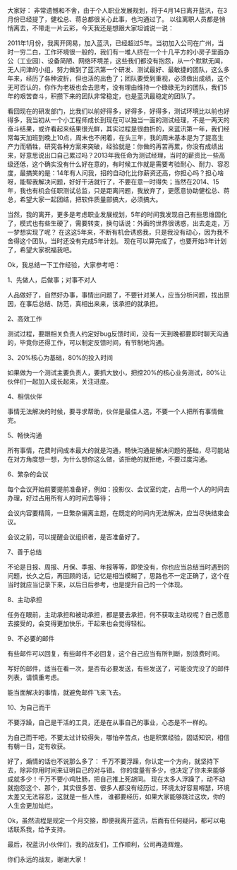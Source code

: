 大家好：
非常遗憾和不舍，由于个人职业发展规划，将于4月14日离开蓝汛，在3月份已经提了，健松总、蒋总都很关心此事，也沟通过了。
以往离职人员都是悄悄离去，不带走一片云彩，今天我还是想跟大家坦诚说一说：
 
2011年1月份，我离开网易，加入蓝汛，已经超过5年。当初加入公司在广州，当时一穷二白，工作环境很一般的，我们有一堆人挤在一个十几平方的小房子里面办公（工业园）、设备简陋、网络环境差，这些我们都没有抱怨，从一个默默无闻，无人问津的小组，努力做到了蓝汛第一个研发、测试最好、最敏捷的团队，这么多年来，经历了各种波折，但也活的出色了；团队要受到重视，必须做出成绩，这个无可否认的，你作为老板也会去思考，没有理由维持一个碌碌无为的团队，我们5年的艰苦奋斗，积攒下来的团队非常稳定，也是蓝汛最稳定的团队了。
 
看回现在的研发部门，比我们以前好得多，好得多，好得多，测试环境比以前也好得多，我当初从一个小工程师成长到现在可以独当一面的测试经理，不是一两天的奋斗结果，或许看起来结果很光鲜，其实过程是很曲折的，来蓝汛第一年，我们经常每天加班到晚上10点，周末也不闲着，在头三年，我的周末基本是为了提高生产力而牺牲，研究各种方案来突破，经验就是：你做的再苦再累，你没有成绩出来，好意思说出口自己累过吗？2013年我任命为测试经理，当时的薪资比一些高级还低，这个确实没有什么好在意的，有时候工作就是需要考验耐心、耐力、容忍度，最搞笑的是：14年有人问我，招的自动化比你薪资还高，你担心吗？担心啥呀，能帮我解决问题，好好干活就行了，不要在意一时得失；当然在2014、15年，我也有机会任职测试总监，只是距离问题，我放弃了，更愿意协助健松总、蒋总，希望大家一起团结，把软件质量部搞大，必须搞大。
 
当然，我的离开，更多是考虑职业发展规划，5年的时间我发现自己有些思维固化了，模式也有些生硬了，需要转变，换句话说：外面的世界很诱惑，出去走走，万一梦想实现了呢？
在这这5年来，不断有机会诱惑我，只是我没有动心，因为我不舍得这个团队，当时还没有完成5年计划。
现在可以算完成了，也要开始3年计划了，希望大家祝福我吧。
 
Ok，我总结一下工作经验，大家参考吧：
 
1、先做人，后做事；对事不对人
 
人品做好了，自然好办事，事情出问题了，不要针对某人，应当分析问题，找出原因，在事后总结、防范，真相出来来，该承担的就承担。
 
2、高效工作
 
测试过程，要跟相关负责人约定好bug反馈时间，没有一天到晚都要即时聊天沟通的，毕竟你还得工作，可以制定反馈时间，有节制地沟通。
 
3、20%核心为基础，80%的投入时间
 
如果做为一个测试主要负责人，要抓大放小，把控20%的核心业务测试，80%让伙伴们一起加入成长起来，关注进度。
 
4、相信伙伴
 
事情无法解决的时候，要寻求帮助，伙伴是最佳人选，不要一个人把所有事情做完。
 
5、畅快沟通
 
所有事情，花费时间成本最大的就是沟通，畅快沟通是解决问题的基础，尽可能站在对方角度想一想，为什么想你这么做，该拒绝的就拒绝，不要过度沟通。
 
6、繁杂的会议
 
每个会议开始前要提前准备好，例如：投影仪、会议室约定，占用一个人的时间去办理，好过占用所有人的时间去等待；
 
会议内容要精简，一旦繁杂偏离主题，在既定的时间内无法解决，应当尽快结束会议。
 
会议之前，可以提醒会议组织者，是否准备好了。
 
7、善于总结
 
不论是日报、周报、月保、季报、年报等等，即使没有，你也应当总结当时遇到的问题，长久之后，再回顾的话，记忆是相当模糊了，思路也不一定正确了，这个在当时就应当记录下来，以后日后参考，也是提升自己的一个体现。
 
8、主动承担
 
任务在眼前，主动承担和被动承担，都是要去承担，何不获取主动权呢？自己愿意去接受的，会变得更加快乐，干起来也会觉得轻松。
 
9、不必要的邮件
 
有些邮件可以回复，有些邮件不必回复，这个自己应当有所判断，别浪费时间。
 
写好的邮件，适当在看一次，是否有必要发送，有些发送了，可能没完没了的邮件列表，请慎重考虑。
 
能当面解决的事情，就避免邮件飞来飞去。
 
10、为自己而干
 
不要浮躁，自己是干活的工具，还是在从事自己的事业，心态是不一样的。
 
为自己而干吧，不要太过计较得失，哪怕辛苦点，也是积累经验，固话知识，相信有朝一日，定有收获。
 
好了，煽情的话也不说那么多了：
千万不要浮躁，你认定一个方向，就坚持下去，除非你用时间来证明自己的对与错。
你的度量有多少，也决定了你未来能够成就多少！千万不要小鸡肚肠，把自己推上死胡同。
现在太多人浮躁了，动不动就抱怨这个、那个，其实很多苦、很多人都没有经历过，环境太好容易嘚瑟，环境太差又无法容忍，这就是一些人性，
谁都要经历，如果大家能够跳过这坎，你的人生会更加灿烂。
 
Ok，虽然流程是规定一个月交接，即便我离开蓝汛，后面有任何疑问，都可以电话联系我，给予支持。
 
最后，祝蓝汛小伙伴们，我的战友们，工作顺利，公司再造辉煌。
 
你们永远的战友，谢谢大家！
